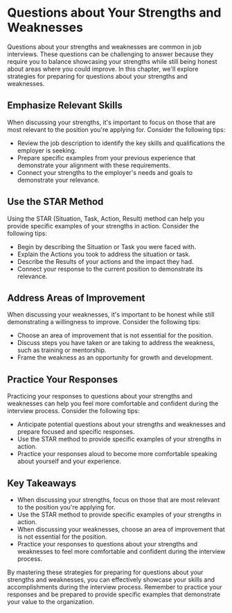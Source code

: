 Questions about Your Strengths and Weaknesses
==================================================================================================

Questions about your strengths and weaknesses are common in job interviews. These questions can be challenging to answer because they require you to balance showcasing your strengths while still being honest about areas where you could improve. In this chapter, we'll explore strategies for preparing for questions about your strengths and weaknesses.

Emphasize Relevant Skills
-------------------------

When discussing your strengths, it's important to focus on those that are most relevant to the position you're applying for. Consider the following tips:

* Review the job description to identify the key skills and qualifications the employer is seeking.
* Prepare specific examples from your previous experience that demonstrate your alignment with these requirements.
* Connect your strengths to the employer's needs and goals to demonstrate your relevance.

Use the STAR Method
-------------------

Using the STAR (Situation, Task, Action, Result) method can help you provide specific examples of your strengths in action. Consider the following tips:

* Begin by describing the Situation or Task you were faced with.
* Explain the Actions you took to address the situation or task.
* Describe the Results of your actions and the impact they had.
* Connect your response to the current position to demonstrate its relevance.

Address Areas of Improvement
----------------------------

When discussing your weaknesses, it's important to be honest while still demonstrating a willingness to improve. Consider the following tips:

* Choose an area of improvement that is not essential for the position.
* Discuss steps you have taken or are taking to address the weakness, such as training or mentorship.
* Frame the weakness as an opportunity for growth and development.

Practice Your Responses
-----------------------

Practicing your responses to questions about your strengths and weaknesses can help you feel more comfortable and confident during the interview process. Consider the following tips:

* Anticipate potential questions about your strengths and weaknesses and prepare focused and specific responses.
* Use the STAR method to provide specific examples of your strengths in action.
* Practice your responses aloud to become more comfortable speaking about yourself and your experience.

Key Takeaways
-------------

* When discussing your strengths, focus on those that are most relevant to the position you're applying for.
* Use the STAR method to provide specific examples of your strengths in action.
* When discussing your weaknesses, choose an area of improvement that is not essential for the position.
* Practice your responses to questions about your strengths and weaknesses to feel more comfortable and confident during the interview process.

By mastering these strategies for preparing for questions about your strengths and weaknesses, you can effectively showcase your skills and accomplishments during the interview process. Remember to practice your responses and be prepared to provide specific examples that demonstrate your value to the organization.
